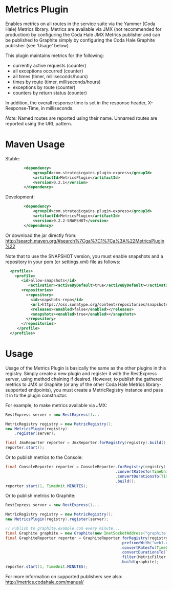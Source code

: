 Metrics Plugin
==============

Enables metrics on all routes in the service suite via the Yammer (Coda Hale) Metrics library.  Metrics are available
via JMX (not recommended for production) by configuring the Coda Hale JMX Metrics publisher and can be published to
Graphite simply by configuring the Coda Hale Graphite publisher (see 'Usage' below).

This plugin maintains metrics for the following:
* currently active requests (counter)
* all exceptions occurred (counter)
* all times (timer, milliseconds/hours)
* times by route (timer, milliseconds/hours)
* exceptions by route (counter)
* counters by return status (counter)

In addition, the overall response time is set in the response header, X-Response-Time, in milliseconds.

*Note:* Named routes are reported using their name.  Unnamed routes are reported using the URL pattern.

Maven Usage
===========
Stable:
```xml
		<dependency>
			<groupId>com.strategicgains.plugin-express</groupId>
			<artifactId>MetricsPlugin</artifactId>
			<version>0.2.1</version>
		</dependency>
```
Development:
```xml
		<dependency>
			<groupId>com.strategicgains.plugin-express</groupId>
			<artifactId>MetricsPlugin</artifactId>
			<version>0.2.2-SNAPSHOT</version>
		</dependency>
```
Or download the jar directly from: 
http://search.maven.org/#search%7Cga%7C1%7Ca%3A%22MetricsPlugin%22

Note that to use the SNAPSHOT version, you must enable snapshots and a repository in your pom (or settings.xml) file as follows:
```xml
  <profiles>
    <profile>
       <id>allow-snapshots</id>
          <activation><activeByDefault>true</activeByDefault></activation>
       <repositories>
         <repository>
           <id>snapshots-repo</id>
           <url>https://oss.sonatype.org/content/repositories/snapshots</url>
           <releases><enabled>false</enabled></releases>
           <snapshots><enabled>true</enabled></snapshots>
         </repository>
       </repositories>
     </profile>
  </profiles>
```

Usage
=====

Usage of the Metrics Plugin is basically the same as the other plugins in this registry.
Simply create a new plugin and register it with the RestExpress server, using method
chaining if desired.  However, to publish the gathered metrics to JMX or Graphite (or any
of the other Coda Hale Metrics library-supported endpoints), you must create a
MetricRegistry instance and pass it in to the plugin constructor.

For example, to make metrics available via JMX:
```java
RestExpress server = new RestExpress()...

MetricRegistry registry = new MetricRegistry();
new MetricsPlugin(registry)
	.register(server);

final JmxReporter reporter = JmxReporter.forRegistry(registry).build();
reporter.start();
```
Or to publish metrics to the Console:
```java
final ConsoleReporter reporter = ConsoleReporter.forRegistry(registry)
                                                .convertRatesTo(TimeUnit.SECONDS)
                                                .convertDurationsTo(TimeUnit.MILLISECONDS)
                                                .build();
reporter.start(1, TimeUnit.MINUTES);
```
Or to publish metrics to Graphite:
```java
RestExpress server = new RestExpress()...

MetricRegistry registry = new MetricRegistry();
new MetricsPlugin(registry).register(server);

// Publish to graphite.example.com every minute...
final Graphite graphite = new Graphite(new InetSocketAddress("graphite.example.com", 2003));
final GraphiteReporter reporter = GraphiteReporter.forRegistry(registry)
                                                  .prefixedWith("web1.example.com")
                                                  .convertRatesTo(TimeUnit.SECONDS)
                                                  .convertDurationsTo(TimeUnit.MILLISECONDS)
                                                  .filter(MetricFilter.ALL)
                                                  .build(graphite);
reporter.start(1, TimeUnit.MINUTES);
```

For more information on supported publishers see also: http://metrics.codahale.com/manual/

